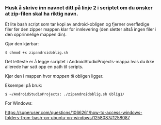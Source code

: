 ###  Husk å skrive inn navnet ditt på linje 2 i scriptet om du ønsker at zip-filen skal ha riktig navn.

Et lite bash script som tar kopi av android-obligen og fjerner overflødige filer før den zipper mappen klar for innlevering (den sletter altså ingen filer i den opprinnelige mappen din).


Gjør den kjørbar:
```
$ chmod +x zipandroidoblig.sh
```

Det letteste er å legge scriptet i AndroidStudioProjects-mappa hvis du ikke allerede har satt opp en path til scripts.

Kjør den i mappen hvor *mappen til* obligen ligger.

Eksempel på bruk:

```
$ ~/AndroidStudioProjects: ./zipandroidoblig.sh Oblig1/
```




For Windows:


https://superuser.com/questions/1066261/how-to-access-windows-folders-from-bash-on-ubuntu-on-windows/1258087#1258087
